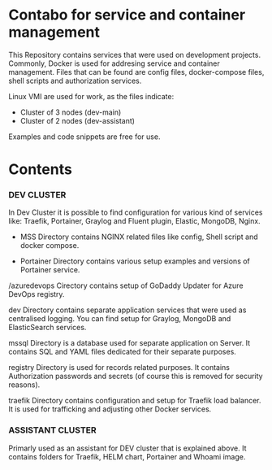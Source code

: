 # Contabo for service and container management

This Repository contains services that were used on development projects. Commonly, Docker is used for addresing service and container management. Files that can be found are config files, docker-compose files, shell scripts and authorization services.

Linux VMI are used for work, as the files indicate:
- Cluster of 3 nodes (dev-main)
- Cluster of 2 nodes (dev-assistant)

Examples and code snippets are free for use. 

# Contents
### DEV CLUSTER ###

In Dev Cluster it is possible to find configuration for various kind of services like:
Traefik, Portainer, Graylog and Fluent plugin, Elastic, MongoDB, Nginx.


- MSS Directory contains NGINX related files like config, Shell script and docker compose. 

* Portainer Directory contains various setup examples and versions of Portainer service.

/azuredevops Cirectory contains setup of GoDaddy Updater for Azure DevOps registry.

dev Directory contains separate application services that were used as centralised logging. You can find setup for Graylog, MongoDB and ElasticSearch services.

mssql Directory is a database used for separate application on Server. It contains SQL and YAML files dedicated for their separate purposes.

registry Directory is used for records related purposes. It contains Authorization passwords and secrets (of course this is removed for security reasons). 

traefik Directory contains configuration and setup for Traefik load balancer. It is used for trafficking and adjusting other Docker services.


### ASSISTANT CLUSTER ###
Primarly used as an assistant for DEV cluster that is explained above.
It contains folders for Traefik, HELM chart, Portainer and Whoami image.
